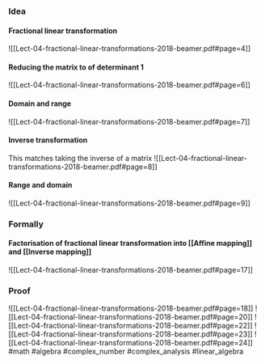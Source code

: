 ### Idea
#### Fractional linear transformation
![[Lect-04-fractional-linear-transformations-2018-beamer.pdf#page=4]]
#### Reducing the matrix to of determinant 1
![[Lect-04-fractional-linear-transformations-2018-beamer.pdf#page=6]]
#### Domain and range
![[Lect-04-fractional-linear-transformations-2018-beamer.pdf#page=7]]
#### Inverse transformation
This matches taking the inverse of a matrix
![[Lect-04-fractional-linear-transformations-2018-beamer.pdf#page=8]]
#### Range and domain
![[Lect-04-fractional-linear-transformations-2018-beamer.pdf#page=9]]
### Formally
#### Factorisation of fractional linear transformation into [[Affine mapping]] and [[Inverse mapping]]
![[Lect-04-fractional-linear-transformations-2018-beamer.pdf#page=17]]
### Proof
![[Lect-04-fractional-linear-transformations-2018-beamer.pdf#page=18]]
![[Lect-04-fractional-linear-transformations-2018-beamer.pdf#page=20]]
![[Lect-04-fractional-linear-transformations-2018-beamer.pdf#page=22]]
![[Lect-04-fractional-linear-transformations-2018-beamer.pdf#page=23]]
![[Lect-04-fractional-linear-transformations-2018-beamer.pdf#page=24]]
#math #algebra #complex_number #complex_analysis #linear_algebra 



